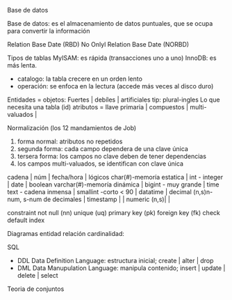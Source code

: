 Base de datos

Base de datos: es el almacenamiento de datos puntuales, que se ocupa para convertir la información

Relation Base Date (RBD)
No Onlyl Relation Base Date (NORBD)

Tipos de tablas
MyISAM: es rápida (transacciones uno a uno)
InnoDB: es más lenta.
<!-- las tablas se ocupan con dos propósitos -->
- catalogo: la tabla crecere en un orden lento
- operación: se enfoca en la lectura (accede más veces al disco duro)

<!-- --------------------------------------------- -->

Entidades = objetos: Fuertes | debíles | artificiales
tip: 
  plural-ingles
  Lo que necesita una tabla (id)
atributos = llave primaria | compuestos | multi-valuados | 

Normalización (los 12 mandamientos de Job)
1. forma normal: atributos no repetidos
2. segunda forma: cada campo dependera de una clave única
3. tersera forma: los campos no clave deben de tener dependencias
4. los campos multi-valuados, se identifican con clave única

cadena | núm | fecha/hora | lógicos
char(#)-memoría estatica | int - integer           | date | boolean
varchar(#)-memoría dinámica | bigint - muy grande  | time
text - cadena inmensa       | smallint -corto < 90 | datatime
                            | decimal (n,s)n-num, s-num de decimales | timestamp |
                            | numeric (n,s)| |

constraint
not null (nn)
unique (uq)
primary key (pk)
foreign key (fk)
check
default
index

Diagramas
entidad relación
cardinalidad: 

SQL
- DDL Data Definition Language: estructura inicial; create | alter | drop
- DML Data Manupulation Language: manipula contenido; insert | update | delete | select


Teoria de conjuntos